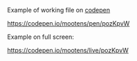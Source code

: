 Example of working file on [codepen](https://codepen.io/mootens/pen/pozKpvW)

https://codepen.io/mootens/pen/pozKpvW

Example on full screen:

https://codepen.io/mootens/live/pozKpvW
